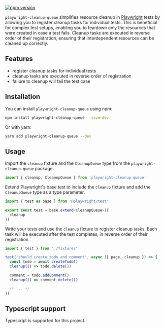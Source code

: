 [![npm version](https://badge.fury.io/js/playwright-cleanup-queue.svg)](https://badge.fury.io/js/playwright-cleanup-queue)

`playwright-cleanup-queue` simplifies resource cleanup in [Playwright](https://playwright.dev/) tests by allowing you to register cleanup tasks for individual tests. This is beneficial for complex test setups, enabling you to teardown only the resources that were created in case a test fails. Cleanup tasks are executed in reverse order of their registration, ensuring that interdependent resources can be cleaned up correctly.

## Features

- register cleanup tasks for individual tests
- cleanup tasks are executed in reverse order of registration
- failure to cleanup will fail the test case

## Installation

You can install `playwright-cleanup-queue` using npm:

```bash
npm install playwright-cleanup-queue --save-dev
```

Or with yarn:

```bash
yarn add playwright-cleanup-queue --dev
```

## Usage

Import the `cleanup` fixture and the `CleanupQueue` type from the `playwright-cleanup-queue` package.

```typescript
import { cleanup, CleanupQueue } from 'playwright-cleanup-queue'
```

Extend Playwright's base test to include the `cleanup` fixture and add the `CleanupQueue` type as a type parameter.

```typescript
import { test as base } from '@playwright/test'

export const test = base.extend<CleanupQueue>({
  cleanup
})
```

Write your tests and use the `cleanup` fixture to register cleanup tasks. Each task will be executed after the test completes, in reverse order of their registration.

```typescript
import { test } from './fixtures'

test('should create todo and comment', async ({ page, cleanup }) => {
  const todo = await createTodo()
  cleanup(() => todo.delete())

  comment = todo.addComment()
  cleanup(() => comment.delete())

  /* ... */
})
```

## Typescript support

Typescript is supported for this project.
